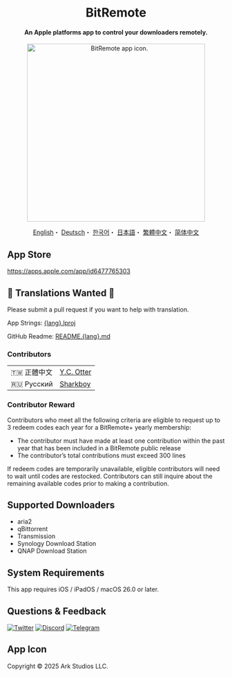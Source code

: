 <h1 align="center">BitRemote</h1>

<h4 align="center">An Apple platforms app to control your downloaders remotely.</h4>

<p align="center">
<picture>
<source media="(prefers-color-scheme: dark)" srcset="https://github.com/user-attachments/assets/2327b2ce-4c3f-4223-ab9a-5129e5032f17">
<img src="https://github.com/user-attachments/assets/040be940-4d84-49ae-9561-15c57eb9ab4a" width="412" alt="BitRemote app icon.">
</picture>
</p>

<p align="center">
  <a href="/README.md">English</a>・
  <a href="/READMEs/README.de.md">Deutsch</a>・
  <a href="/READMEs/README.ko.md">한국어</a>・
  <a href="/READMEs/README.jpn.md">日本語</a>・
  <a href="/READMEs/README.cht.md">繁體中文</a>・
  <a href="/READMEs/README.chs.md">简体中文</a>
</p>

## App Store
https://apps.apple.com/app/id6477765303

## 📢 Translations Wanted 📢
Please submit a pull request if you want to help with translation.

App Strings: [{lang}.lproj](/Strings)

GitHub Readme: [README.{lang}.md](/READMEs)

### Contributors
| | |
| - | - |
| 🇹🇼 正體中文 | [Y.C. Otter](https://github.com/otteryc) |
| 🇷🇺 Русский | [Sharkboy](https://github.com/Sharkboy-j) |

### Contributor Reward
Contributors who meet all the following criteria are eligible to request up to 3 redeem codes each year for a BitRemote+ yearly membership:
- The contributor must have made at least one contribution within the past year that has been included in a BitRemote public release
- The contributor’s total contributions must exceed 300 lines

If redeem codes are temporarily unavailable, eligible contributors will need to wait until codes are restocked. Contributors can still inquire about the remaining available codes prior to making a contribution.

## Supported Downloaders
- aria2
- qBittorrent
- Transmission
- Synology Download Station
- QNAP Download Station

## System Requirements
This app requires iOS / iPadOS / macOS 26.0 or later.

## Questions & Feedback
[![Twitter](https://img.shields.io/badge/Twitter-2CA5E0?style=for-the-badge&logo=twitter&logoColor=white)](https://twitter.com/bitremote)
[![Discord](https://img.shields.io/badge/Discord-7289DA?style=for-the-badge&logo=discord&logoColor=white)](https://discord.gg/x5TP2z6cFj)
[![Telegram](https://img.shields.io/badge/Telegram-858585?style=for-the-badge&logo=telegram&logoColor=white)](https://t.me/bitremote)

## App Icon
Copyright © 2025 Ark Studios LLC.
